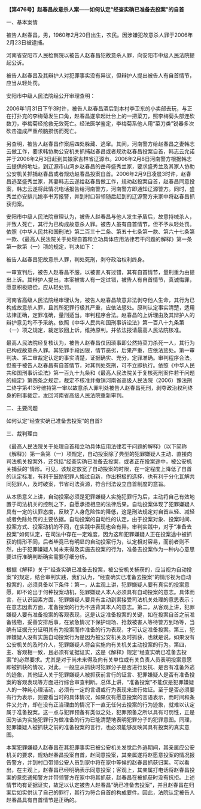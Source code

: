**【第476号】赵春昌故意杀人案——如何认定“经查实确已准备去投案”的自首**

一、基本案情

被告人赵春昌，男，1960年2月20日出生，农民。因涉嫌犯故意杀人罪于2006年2月23日被逮捕。

河南省安阳市人民检察院以被告人赵春昌犯故意杀人罪，向安阳市中级人民法院提起公诉。

被告人赵春昌及其辩护人对犯罪事实没有异议，但辩护人提出被告人有自首情节，应当从轻处罚。

安阳市中级人民法院经公开审理查明：

2006年1月31日下午3时许，被告人赵春昌酒后到本村李卫东的小卖部去玩，与正在打扑克的李梅菊发生口角，赵春昌遂拿起灶台上的一把菜刀，照李梅菊头部连砍数刀，李梅菊经抢救无效死亡。经法医学鉴定，李梅菊系他人用“菜刀类”锐器多次砍击造成严重颅脑损伤而死亡。

另查明，被告人赵春昌作案后四处躲藏、逃窜。其间，河南警方给赵春昌之妻韩志云做工作，要求韩协助公安机关抓捕赵春昌或者规劝赵春昌投案自首，韩志云允诺并于2006年2月3日赶到其娘家吉林省辽源市。2006年2月8日河南警方根据韩志云提供的地址，到辽源市山湾乡赵春昌的岳母盛秀兰家，要求盛秀兰及其家人协助公安机关抓捕赵春昌或者规劝赵春昌投案自首。2006年2月9日凌晨3时许，赵春昌逃至盛秀兰家，其妻韩志云遂给赵春昌做工作，规劝赵投案自首，赵春昌同意投案，韩志云遂将此情况电话报告给河南警方，河南警方即通知辽源警方。同时，盛秀兰亦安排儿媳李书芳报警，并到村口带领随后赶到的辽源警方来家中将赵春昌抓获归案。

安阳市中级人民法院审理认为，被告人赵春昌与他人发生矛盾后，故意持械杀人，并致人死亡，其行为已构成故意杀人罪。被告人虽有自首情节，但不予从轻处罚。依照《中华人民共和国刑法》第二百三十二条、第五十七条第一款、第六十七条第一款、《最高人民法院关于处理自首和立功具体应用法律若干问题的解释》第一条第一款第（一）项的规定，判决如下：

被告人赵春昌犯故意杀人罪，判处死刑，剥夺政治权利终身。

一审宣判后，被告人赵春昌不服，以被害人有过错，其有自首情节，量刑重为由提出上诉。其辩护人提出，本案被害人有一定过错，被告人有自首情节，真诚悔罪，愿意积极赔偿，应从轻处罚。

河南省高级人民法院经审理认为，被告人赵春昌故意非法剥夺他人生命，其行为已构成故意杀人罪，且其所犯罪行极其严重，应依法惩处。原判认定事实清楚，适用法律正确，定罪准确，量刑适当。审判程序合法。赵春昌的上诉理由及其辩护人的辩护意见均不予采纳。依照《中华人民共和国刑事诉讼法》第一百八十九条第（一）项之规定，裁定驳回上诉，维持原判。并依法报请最高人民法院核准。

最高人民法院经复核认为，被告人赵春昌仅因琐事即公然持菜刀杀死一人，其行为已构成故意杀人罪。其犯罪手段凶狠，情节恶劣，后果严重，应依法惩处。第一审判决、第二审裁定认定的事实清楚，证据确实、充分，定罪准确。审判程序合法。但鉴于被告人赵春昌有自首情节，对其判处死刑，可不立即执行。依照《中华人民共和国刑事诉讼法》第一百九十九条和《最高人民法院关于复核死刑案件若干问题的规定》第四条之规定，裁定不核准并撤销河南省高级人民法院（2006）豫法刑二终字第413号维持第一审以故意杀人罪判处被告人赵春昌死刑，剥夺政治权利终身的刑事裁定，发回河南省高级人民法院重新审判。

二、主要问题

如何认定“经查实确已准备去投案”的自首?

三、裁判理由

《最高人民法院关于处理自首和立功具体应用法律若干问题的解释》（以下简称《解释》）第一条第（一）项规定，自动投案除了典型的犯罪嫌疑人主动、直接向司法机关投案外，还包括“经查实确已准备去投案，或者正在投案途中，被公安机关捕获的”情形。可见，该规定放宽了自动投案的时限，在一定程度上降低了自首的认定标准，有利于鼓励犯罪人悔过自新，作出积极的选择，也有利于分化瓦解共同犯罪人，及时破案，节省司法资源，符合刑法设立自首制度的意旨。

从本质意义上讲，自动投案必须是犯罪嫌疑人实施犯罪行为后，主动将自己有效地置于司法机关的控制之下，自愿承担相应的法律后果。自动投案体现了犯罪嫌疑人具有一定的认罪态度，反映了人身危险性的降低，这是刑法规定对自首从轻、减轻或者免除处罚的主要依据。自动投案的自动性的认定，由于投案对象、投案时间、投案方式、投案动机的不同，在实践中表现也会有异。审判实践中，对于“准备去投案”如何认定，在司法中存在一定难度，因为这和犯罪嫌疑人正在投案途中被抓获的情形不同，后者毕竟已有明显的自动投案行为，认定相对容易，而前者则不然，由于犯罪嫌疑人尚未来得及实施去投案的行为，准备去投案作为一种内心意思要进行准确判断确实需要仔细分析。

根据《解释》关于“经查实确已准备去投案，被公安机关捕获的，应当视为自动投案”的规定，结合审判实践，我们认为，“经查确实已准备去投案”的情形视为自动投案的，必须具备以下条件：第一，从主观上讲，犯罪嫌疑人要有真实的投案意愿，即不论出于何种投案动机，犯罪嫌疑人本人必须具有自动投案的意志。具体而言，在认识因素方面，犯罪嫌疑人要具有主动到案接受司法机关处理的意思表示；在意志因素方面，准备投案的行为不违背其本人的意志。第二，从客观上讲，犯罪嫌疑人要有准备投案的客观表现，这是认定准备投案的关键，如在投案自首之前准备钱物，妥善安排后事，在紧急情况下保护现场、抢救被害人等待警方到场等，当确有证据充分证明其有为投案而作准备的行为表现，才可认定准备投案。第三，犯罪嫌疑人没有实施自动投案行为是因为被公安机关及时抓获，也就是说，如果没有公安机关的及时介人，犯罪嫌疑人将会实施向有关机关主动投案的行为。第四，主、客观相一致，且必须有证据证实，这是《解释》规定“经查实确已准备去投案”的必然要求。尤其是对于尚未来得及向有关单位或有关负责人员表明投案意愿即被抓获的情况，对此，一般应从抓获时犯罪分子是否进行反抗、是否有准备外逃的迹象，其他证人关于犯罪嫌疑人被抓获前言行的证言、犯罪嫌疑人是否有准备投案的客观表现等方面进行综合审查判断。总体上讲，“准备投案”不能仅是犯罪嫌疑人的一种纯心理活动，必须有一定的言语或行为表现来进行佐证。至于是否必须要有行为表示，则要看当时的具体情况，如果仅有愿意投案的言语表示，而时间和条件又允许，却在没有正当理由的情况下一直无任何去投案的行为迹象，就难以认定属于准备投案。这一点与犯罪预备有类似之处，犯罪预备之所以具有可罚性，正是因为该为实施犯罪行为做准备的行为已能清楚地表明犯罪分子的犯罪意图。同理，犯罪嫌疑人被抓获之前的准备投案的言行，也必须能够反映其具有投案的真实意图。

本案犯罪嫌疑人赵春昌在其犯罪事实已被公安机关发觉后外逃期间，其亲属应公安机关的要求，规劝赵春昌投案自首，赵同意投案，其亲属遂将赵愿意投案的情况报告警方，并到村口带领公安人员到家中将在家中等候的赵春昌抓获归案。可以看出，在主观上，赵春昌已经明确表示同意投案；客观上，其亲属打电话将赵春昌投案的意愿通知警方并带领警方在家中将其抓获，赵春昌在被抓获时没有抗拒。上述情节均有证据证实，故足以认定被告人赵春昌“确已准备去投案”，并且赵春昌在归案后如实供认了自己的罪行，其行为符合自首的构成要件。因此，法院认定被告人赵春昌具有自首情节是正确的。